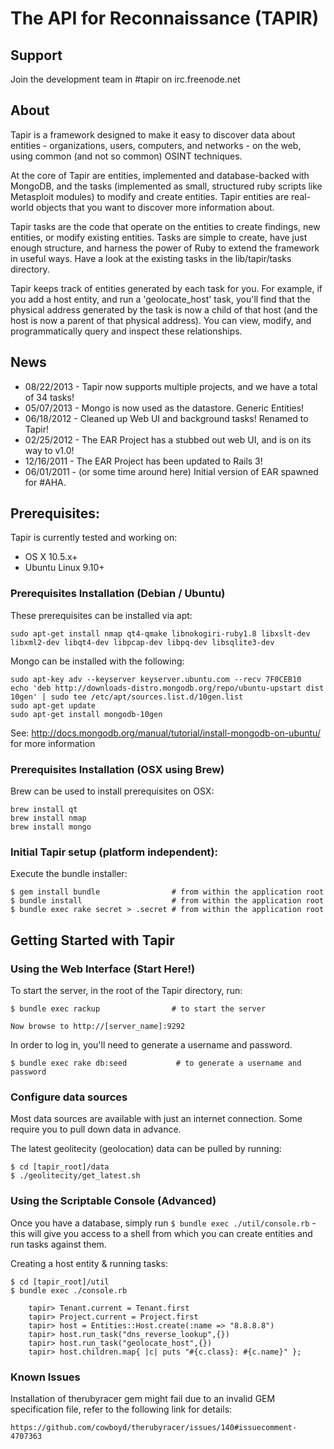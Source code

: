 # The API for Reconnaissance (TAPIR)

## Support

Join the development team in #tapir on irc.freenode.net

## About

Tapir is a framework designed to make it easy to discover data about entities - organizations, users, computers, and networks - on the web, using common (and not so common) OSINT techniques.

At the core of Tapir are entities, implemented and database-backed with MongoDB, and the tasks (implemented as small, structured ruby scripts like Metasploit modules) to modify and create entities. Tapir entities are real-world objects that you want to discover more information about.

Tapir tasks are the code that operate on the entities to create findings, new entities, or modify existing entities. Tasks are simple to create, have just enough structure, and harness the power of Ruby to extend the framework in useful ways. Have a look at the existing tasks in the lib/tapir/tasks directory.

Tapir keeps track of entities generated by each task for you. For example, if you add a host entity, and run a 'geolocate_host' task, you'll find that the physical address generated by the task is now a child of that host (and the host is now a parent of that physical address). You can view, modify, and programmatically query and inspect these relationships.

## News

* 08/22/2013 - Tapir now supports multiple projects, and we have a total of 34 tasks!
* 05/07/2013 - Mongo is now used as the datastore. Generic Entities!
* 06/18/2012 - Cleaned up Web UI and background tasks! Renamed to Tapir!
* 02/25/2012 - The EAR Project has a stubbed out web UI, and is on its way to v1.0!
* 12/16/2011 - The EAR Project has been updated to Rails 3!
* 06/01/2011 - (or some time around here) Initial version of EAR spawned for #AHA.

## Prerequisites:

Tapir is currently tested and working on:

* OS X 10.5.x+
* Ubuntu Linux 9.10+

### Prerequisites Installation (Debian / Ubuntu) 

These prerequisites can be installed via apt:

	sudo apt-get install nmap qt4-qmake libnokogiri-ruby1.8 libxslt-dev libxml2-dev libqt4-dev libpcap-dev libpq-dev libsqlite3-dev 

Mongo can be installed with the following: 

	sudo apt-key adv --keyserver keyserver.ubuntu.com --recv 7F0CEB10
	echo 'deb http://downloads-distro.mongodb.org/repo/ubuntu-upstart dist 10gen' | sudo tee /etc/apt/sources.list.d/10gen.list
	sudo apt-get update
	sudo apt-get install mongodb-10gen

See: http://docs.mongodb.org/manual/tutorial/install-mongodb-on-ubuntu/ for more information

### Prerequisites Installation (OSX using Brew)

Brew can be used to install prerequisites on OSX:

	brew install qt
	brew install nmap
	brew install mongo

### Initial Tapir setup (platform independent): 

Execute the bundle installer: 

	$ gem install bundle                # from within the application root
	$ bundle install                    # from within the application root
	$ bundle exec rake secret > .secret # from within the application root

## Getting Started with Tapir

### Using the Web Interface (Start Here!)

To start the server, in the root of the Tapir directory, run: 

	$ bundle exec rackup                # to start the server

	Now browse to http://[server_name]:9292 

In order to log in, you'll need to generate a username and password. 

	$ bundle exec rake db:seed           # to generate a username and password

### Configure data sources
		
Most data sources are available with just an internet connection. Some require you to pull down data in advance. 

The latest geolitecity (geolocation) data can be pulled by running: 

	$ cd [tapir_root]/data
	$ ./geolitecity/get_latest.sh 

### Using the Scriptable Console (Advanced)
Once you have a database, simply run `$ bundle exec ./util/console.rb` - this will give you access to a shell from which you can create entities and run tasks against them. 

Creating a host entity & running tasks: 

	$ cd [tapir_root]/util
	$ bundle exec ./console.rb

		tapir> Tenant.current = Tenant.first
		tapir> Project.current = Project.first
		tapir> host = Entities::Host.create(:name => "8.8.8.8")
		tapir> host.run_task("dns_reverse_lookup",{})
		tapir> host.run_task("geolocate_host",{})
		tapir> host.children.map{ |c| puts "#{c.class}: #{c.name}" };

### Known Issues

Installation of therubyracer gem might fail due to an invalid GEM specification file, refer to the following link for details: 

	https://github.com/cowboyd/therubyracer/issues/140#issuecomment-4707363
